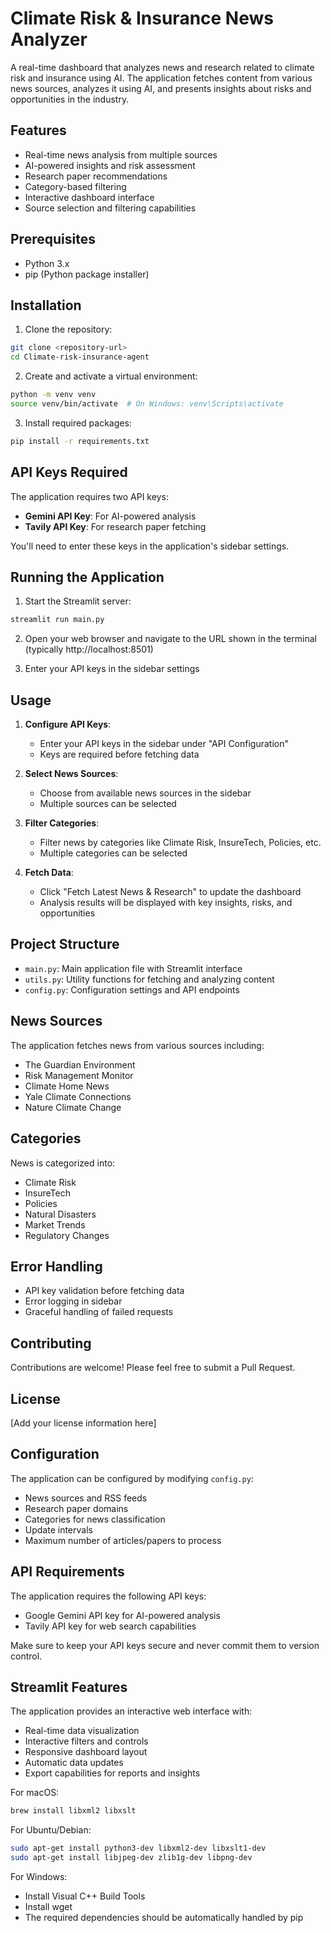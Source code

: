# Climate Risk & Insurance News Analyzer

A real-time dashboard that analyzes news and research related to climate risk and insurance using AI. The application fetches content from various news sources, analyzes it using AI, and presents insights about risks and opportunities in the industry.

## Features

- Real-time news analysis from multiple sources
- AI-powered insights and risk assessment
- Research paper recommendations
- Category-based filtering
- Interactive dashboard interface
- Source selection and filtering capabilities

## Prerequisites

- Python 3.x
- pip (Python package installer)

## Installation

1. Clone the repository:
```bash
git clone <repository-url>
cd Climate-risk-insurance-agent
```

2. Create and activate a virtual environment:
```bash
python -m venv venv
source venv/bin/activate  # On Windows: venv\Scripts\activate
```

3. Install required packages:
```bash
pip install -r requirements.txt
```

## API Keys Required

The application requires two API keys:
- **Gemini API Key**: For AI-powered analysis
- **Tavily API Key**: For research paper fetching

You'll need to enter these keys in the application's sidebar settings.

## Running the Application

1. Start the Streamlit server:
```bash
streamlit run main.py
```

2. Open your web browser and navigate to the URL shown in the terminal (typically http://localhost:8501)

3. Enter your API keys in the sidebar settings

## Usage

1. **Configure API Keys**:
   - Enter your API keys in the sidebar under "API Configuration"
   - Keys are required before fetching data

2. **Select News Sources**:
   - Choose from available news sources in the sidebar
   - Multiple sources can be selected

3. **Filter Categories**:
   - Filter news by categories like Climate Risk, InsureTech, Policies, etc.
   - Multiple categories can be selected

4. **Fetch Data**:
   - Click "Fetch Latest News & Research" to update the dashboard
   - Analysis results will be displayed with key insights, risks, and opportunities

## Project Structure

- `main.py`: Main application file with Streamlit interface
- `utils.py`: Utility functions for fetching and analyzing content
- `config.py`: Configuration settings and API endpoints

## News Sources

The application fetches news from various sources including:
- The Guardian Environment
- Risk Management Monitor
- Climate Home News
- Yale Climate Connections
- Nature Climate Change

## Categories

News is categorized into:
- Climate Risk
- InsureTech
- Policies
- Natural Disasters
- Market Trends
- Regulatory Changes

## Error Handling

- API key validation before fetching data
- Error logging in sidebar
- Graceful handling of failed requests

## Contributing

Contributions are welcome! Please feel free to submit a Pull Request.

## License

[Add your license information here]

## Configuration

The application can be configured by modifying `config.py`:
- News sources and RSS feeds
- Research paper domains
- Categories for news classification
- Update intervals
- Maximum number of articles/papers to process

## API Requirements

The application requires the following API keys:
- Google Gemini API key for AI-powered analysis
- Tavily API key for web search capabilities

Make sure to keep your API keys secure and never commit them to version control.

## Streamlit Features

The application provides an interactive web interface with:
- Real-time data visualization
- Interactive filters and controls
- Responsive dashboard layout
- Automatic data updates
- Export capabilities for reports and insights

For macOS:
```bash
brew install libxml2 libxslt
```

For Ubuntu/Debian:
```bash
sudo apt-get install python3-dev libxml2-dev libxslt1-dev
sudo apt-get install libjpeg-dev zlib1g-dev libpng-dev
```

For Windows:
- Install Visual C++ Build Tools
- Install wget
- The required dependencies should be automatically handled by pip


